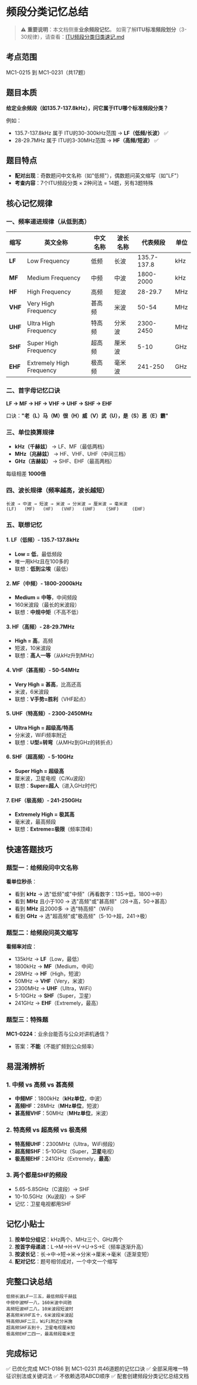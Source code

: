 # 频段分类记忆总结

> ⚠️ **重要说明**：本文档侧重**业余频段记忆**。
> 如需了解**ITU标准频段划分**（3-30规律），请查看：[ITU频段分类归类速记.md](ITU频段分类归类速记.md)

## 考点范围
MC1-0215 到 MC1-0231（共17题）

## 题目本质
**给定业余频段（如135.7-137.8kHz），问它属于ITU哪个标准频段分类？**

例如：
- 135.7-137.8kHz 属于 ITU的30-300kHz范围 → **LF（低频/长波）** ✅
- 28-29.7MHz 属于 ITU的3-30MHz范围 → **HF（高频/短波）** ✅

## 题目特点
- **配对出现**：奇数题问中文名称（如"低频"），偶数题问英文缩写（如"LF"）
- **考查内容**：7个ITU频段分类 × 2种问法 = 14题，另有3题特殊

## 核心记忆规律

### 一、频率递进规律（从低到高）

| 缩写 | 英文全称 | 中文名称 | 波长名称 | 代表频段 | 单位 |
|------|----------|----------|----------|----------|------|
| **LF** | Low Frequency | 低频 | 长波 | 135.7-137.8 | kHz |
| **MF** | Medium Frequency | 中频 | 中波 | 1800-2000 | kHz |
| **HF** | High Frequency | 高频 | 短波 | 28-29.7 | MHz |
| **VHF** | Very High Frequency | 甚高频 | 米波 | 50-54 | MHz |
| **UHF** | Ultra High Frequency | 特高频 | 分米波 | 2300-2450 | MHz |
| **SHF** | Super High Frequency | 超高频 | 厘米波 | 5-10 | GHz |
| **EHF** | Extremely High Frequency | 极高频 | 毫米波 | 241-250 | GHz |

### 二、首字母记忆口诀

**LF → MF → HF → VHF → UHF → SHF → EHF**

口诀：**"老（L）马（M）很（H）威（V）武（U），是（S）恶（E）霸"**

### 三、单位换算规律

- **kHz（千赫兹）** → LF、MF（最低两档）
- **MHz（兆赫兹）** → HF、VHF、UHF（中间三档）
- **GHz（吉赫兹）** → SHF、EHF（最高两档）

每级相差 **1000倍**

### 四、波长规律（频率越高，波长越短）

```
长波 → 中波 → 短波 → 米波 → 分米波 → 厘米波 → 毫米波
(LF)   (MF)   (HF)   (VHF)   (UHF)    (SHF)     (EHF)
```

### 五、联想记忆

#### 1. LF（低频）- 135.7-137.8kHz
- **Low = 低**，最低频段
- 唯一用kHz且在100多的
- 联想：**低到尘埃**（最低）

#### 2. MF（中频）- 1800-2000kHz
- **Medium = 中等**，中间频段
- 160米波段（最长的米波段）
- 联想：**中规中矩**（不高不低）

#### 3. HF（高频）- 28-29.7MHz
- **High = 高**，高频
- 短波，10米波段
- 联想：**高人一等**（从kHz升到MHz）

#### 4. VHF（甚高频）- 50-54MHz
- **Very High = 甚高**，比高还高
- 米波，6米波段
- 联想：**V手势=胜利**（VHF起点）

#### 5. UHF（特高频）- 2300-2450MHz
- **Ultra High = 超级高/特高**
- 分米波，WiFi频率附近
- 联想：**U型=转弯**（从MHz到GHz的转折点）

#### 6. SHF（超高频）- 5-10GHz
- **Super High = 超级高**
- 厘米波，卫星电视（C/Ku波段）
- 联想：**Super=超人**（进入GHz时代）

#### 7. EHF（极高频）- 241-250GHz
- **Extremely High = 极其高**
- 毫米波，最高频段
- 联想：**Extreme=极限**（频率顶峰）

## 快速答题技巧

### 题型一：给频段问中文名称

**看单位秒杀**：
- 看到 **kHz** → 选"低频"或"中频"（再看数字：135→低，1800→中）
- 看到 **MHz** 且小于100 → 选"高频"或"甚高频"（28→高，50→甚高）
- 看到 **MHz** 且2000多 → 选"特高频"（WiFi）
- 看到 **GHz** → 选"超高频"或"极高频"（5-10→超，241→极）

### 题型二：给频段问英文缩写

**看频率对应**：
- 135kHz → **LF**（Low，最低）
- 1800kHz → **MF**（Medium，中间）
- 28MHz → **HF**（High，短波）
- 50MHz → **VHF**（Very，米波）
- 2300MHz → **UHF**（Ultra，WiFi）
- 5-10GHz → **SHF**（Super，卫星）
- 241GHz → **EHF**（Extremely，最高）

### 题型三：特殊题

**MC1-0224**：业余台能否与公众对讲机通信？
- 答案：**不能**（不能扩频到公众频率）

## 易混淆辨析

### 1. 中频 vs 高频 vs 甚高频
- **中频MF**：1800kHz（**kHz单位**，中波）
- **高频HF**：28MHz（**MHz单位**，短波）
- **甚高频VHF**：50MHz（**MHz单位**，米波）

### 2. 特高频 vs 超高频 vs 极高频
- **特高频UHF**：2300MHz（Ultra，WiFi频段）
- **超高频SHF**：5-10GHz（Super，**卫星**电视）
- **极高频EHF**：241GHz（Extremely，**最高**）

### 3. 两个都是SHF的频段
- 5.65-5.85GHz（C波段）→ SHF
- 10-10.5GHz（Ku波段）→ SHF
- 记忆：卫星电视都用SHF

## 记忆小贴士

1. **按单位分组记**：kHz两个、MHz三个、GHz两个
2. **按首字母递进**：L→M→H→V→U→S→E（频率逐渐升高）
3. **按波长记**：长→中→短→米→分米→厘米→毫米（逐渐变短）
4. **配对记忆**：题号相邻成对，一个中文一个缩写

## 完整口诀总结

```
低频长波LF一三五，最低频段千赫兹
中频中波MF一八，160米波中间驰
高频短波HF二八，10米波段短波时
甚高频米VHF五十，6米波段米波起
特高频UHF二三，WiFi附近分米施
超高频SHF五到十，卫星电视厘米知
极高频EHF二四一，最高频段毫米至
```

## 完成标记
✅ 已优化完成 MC1-0186 到 MC1-0231 共46道题的记忆口诀
✅ 全部采用唯一特征识别法或关键词法
✅ 不依赖选项ABCD顺序
✅ 配套创建频段分类记忆总结文档
